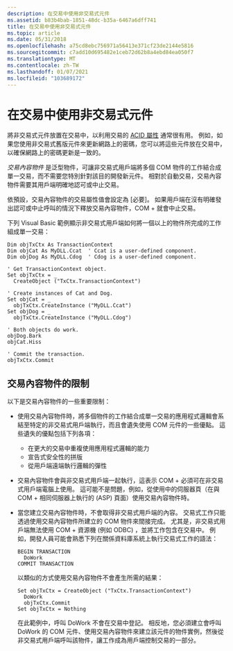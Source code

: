 ```yaml
---
description: 在交易中使用非交易式元件
ms.assetid: b83b4bab-1851-48dc-b35a-6467a6dff741
title: 在交易中使用非交易式元件
ms.topic: article
ms.date: 05/31/2018
ms.openlocfilehash: a75cd8ebc756971a56413e371cf23de2144e5816
ms.sourcegitcommit: c7add10d695482e1ceb72d62b8a4ebd84ea050f7
ms.translationtype: MT
ms.contentlocale: zh-TW
ms.lasthandoff: 01/07/2021
ms.locfileid: "103689172"
---
```

# <a name="using-non-transactional-components-in-a-transaction"></a>在交易中使用非交易式元件

將非交易式元件放置在交易中，以利用交易的 [ACID 屬性](acid-properties.md) 通常很有用。 例如，如果您使用非交易式舊版元件來更新網路上的密碼，您可以將這些元件放在交易中，以確保網路上的密碼更新是一致的。

*交易內容物件* 是泛型物件，可讓非交易式用戶端將多個 COM 物件的工作結合成單一交易，而不需要您特別針對該目的開發新元件。 相對於自動交易，交易內容物件需要其用戶端明確地認可或中止交易。

依預設，交易內容物件的交易屬性值會設定為 [必要]。 如果用戶端在沒有明確發出認可或中止呼叫的情況下釋放交易內容物件，COM + 就會中止交易。

下列 Visual Basic 範例顯示非交易式用戶端如何將一個以上的物件所完成的工作組成單一交易：


```VB
Dim objTxCtx As TransactionContext
Dim objCat As MyDLL.Ccat  ' Ccat is a user-defined component.
Dim objDog As MyDLL.Cdog  ' Cdog is a user-defined component.

' Get TransactionContext object.
Set objTxCtx = _
  CreateObject ("TxCtx.TransactionContext")

' Create instances of Cat and Dog.
Set objCat = _ 
  objTxCtx.CreateInstance ("MyDLL.Ccat")
Set objDog = _ 
  objTxCtx.CreateInstance ("MyDLL.Cdog")

' Both objects do work.
objDog.Bark
objCat.Hiss

' Commit the transaction.
objTxCtx.Commit

```



## <a name="limitations-of-the-transaction-context-object"></a>交易內容物件的限制

以下是交易內容物件的一些重要限制：

-   使用交易內容物件時，將多個物件的工作結合成單一交易的應用程式邏輯會系結至特定的非交易式用戶端執行，而且會遺失使用 COM 元件的一些優點。 這些遺失的優點包括下列各項：
    -   在更大的交易中重複使用應用程式邏輯的能力
    -   宣告式安全性的拼版
    -   從用戶端遠端執行邏輯的彈性
-   交易內容物件會與非交易式用戶端一起執行，這表示 COM + 必須可在非交易式用戶端電腦上使用。 這可能不是問題，例如，從使用中的伺服器頁（在與 COM + 相同伺服器上執行的 (ASP) 頁面）使用交易內容物件時。
-   當您建立交易內容物件時，不會取得非交易式用戶端的內容。 交易式工作只能透過使用交易內容物件所建立的 COM 物件來間接完成。 尤其是，非交易式用戶端無法使用 COM + 資源機 (例如 ODBC) ，並將工作包含在交易中。 例如，開發人員可能會熟悉下列在關係資料庫系統上執行交易式工作的語法：

    ``` syntax
    BEGIN TRANSACTION
      DoWork
    COMMIT TRANSACTION
    ```

    以類似的方式使用交易內容物件不會產生所需的結果：

    ``` syntax
    Set objTxCtx = CreateObject ("TxCtx.TransactionContext")
      DoWork
      objTxCtx.Commit
    Set objTxCtx = Nothing
    ```

    在此範例中，呼叫 DoWork 不會在交易中登記。 相反地，您必須建立會呼叫 DoWork 的 COM 元件、使用交易內容物件來建立該元件的物件實例，然後從非交易式用戶端呼叫該物件，讓工作成為用戶端控制交易的一部分。

 

 



